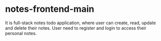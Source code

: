 # notes-frontend-main
It is full-stack notes todo application, where user can create, read, update and delete their notes. User need to register and login to access their personal notes.
